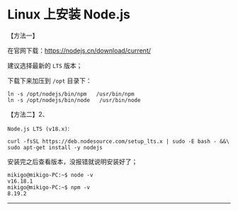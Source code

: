 # Linux 上安装 Node.js

【方法一】

在官网下载：https://nodejs.cn/download/current/

建议选择最新的 `LTS` 版本；

下载下来加压到 `/opt` 目录下：

```shell
ln -s /opt/nodejs/bin/npm   /usr/bin/npm
ln -s /opt/nodejs/bin/node   /usr/bin/node
```

【方法二】2、

`Node.js LTS (v18.x)`:

```
curl -fsSL https://deb.nodesource.com/setup_lts.x | sudo -E bash - &&\
sudo apt-get install -y nodejs
```

安装完之后查看版本，没报错就说明安装好了；

```shell
mikigo@mikigo-PC:~$ node -v
v16.18.1
mikigo@mikigo-PC:~$ npm -v
8.19.2
```

---------------------------------------
